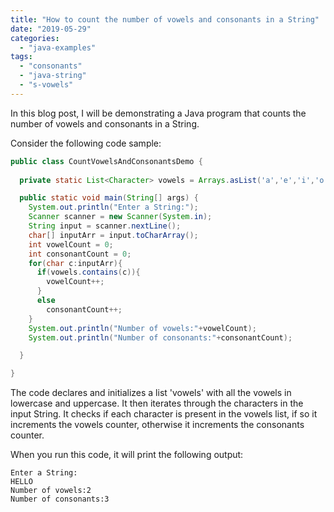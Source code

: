 ```yaml
---
title: "How to count the number of vowels and consonants in a String"
date: "2019-05-29"
categories: 
  - "java-examples"
tags: 
  - "consonants"
  - "java-string"
  - "s-vowels"
---
```


In this blog post, I will be demonstrating a Java program that counts the number of vowels and consonants in a String.

Consider the following code sample:

```java
public class CountVowelsAndConsonantsDemo {
  
  private static List<Character> vowels = Arrays.asList('a','e','i','o','u','A','E','I','O','U');

  public static void main(String[] args) {
    System.out.println("Enter a String:");
    Scanner scanner = new Scanner(System.in); 
    String input = scanner.nextLine();
    char[] inputArr = input.toCharArray();
    int vowelCount = 0;
    int consonantCount = 0;
    for(char c:inputArr){
      if(vowels.contains(c)){
        vowelCount++;
      }
      else
        consonantCount++;
    }
    System.out.println("Number of vowels:"+vowelCount);
    System.out.println("Number of consonants:"+consonantCount);

  }

}
```

The code declares and initializes a list 'vowels' with all the vowels in lowercase and uppercase. It then iterates through the characters in the input String. It checks if each character is present in the vowels list, if so it increments the vowels counter, otherwise it increments the consonants counter.

When you run this code, it will print the following output:

```
Enter a String:
HELLO
Number of vowels:2
Number of consonants:3
```
